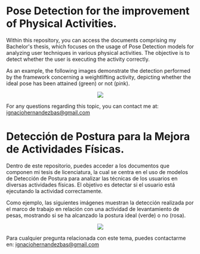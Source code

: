 # Pose Detection for the improvement of Physical Activities.

Within this repository, you can access the documents comprising my Bachelor's thesis, which focuses on the usage of Pose Detection models for analyzing user techniques in various physical activities. The objective is to detect whether the user is executing the activity correctly.

As an example, the following images demonstrate the detection performed by the framework concerning a weightlifting activity, depicting whether the ideal pose has been attained (green) or not (pink).

<p align="center">

  <img src="https://github.com/IgnacioHernandezBas/Thesis-Repo/assets/91118338/edc4a627-e5eb-4472-9123-c3ff5a84f198"/>
  
  
</p>


For any questions regarding this topic, you can contact me at: ignaciohernandezbas@gmail.com


# Detección de Postura para la Mejora de Actividades Físicas.
Dentro de este repositorio, puedes acceder a los documentos que componen mi tesis de licenciatura, la cual se centra en el uso de modelos de Detección de Postura para analizar las técnicas de los usuarios en diversas actividades físicas. El objetivo es detectar si el usuario está ejecutando la actividad correctamente.

Como ejemplo, las siguientes imágenes muestran la detección realizada por el marco de trabajo en relación con una actividad de levantamiento de pesas, mostrando si se ha alcanzado la postura ideal (verde) o no (rosa).

<p align="center">
  <img src="https://github.com/IgnacioHernandezBas/Thesis-Repo/assets/91118338/edc4a627-e5eb-4472-9123-c3ff5a84f198"/>
</p>

Para cualquier pregunta relacionada con este tema, puedes contactarme en: ignaciohernandezbas@gmail.com

